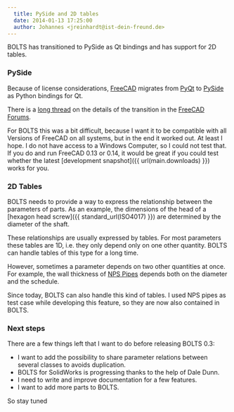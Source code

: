 ```yaml
---
  title: PySide and 2D tables
  date: 2014-01-13 17:25:00
  author: Johannes <jreinhardt@ist-dein-freund.de>
---
```


BOLTS has transitioned to PySide as Qt bindings and has support for 2D tables.

<!-- more -->

### PySide

Because of license considerations, [FreeCAD](http://freecadweb.org) migrates
from [PyQt](http://www.riverbankcomputing.com/software/pyqt/intro) to
[PySide](http://qt-project.org/wiki/PySide) as Python bindings for Qt.

There is a [long thread](http://forum.freecadweb.org/viewtopic.php?f=10&t=5303&start=50)
on the details of the transition in the [FreeCAD Forums](http://forum.freecadweb.org).

For BOLTS this was a bit difficult, because I want it to be compatible with all
Versions of FreeCAD on all systems, but in the end it worked out. At least I
hope. I do not have access to a Windows Computer, so I could not test that. If
you do and run FreeCAD 0.13 or 0.14, it would be great if you could test
whether the latest [development snapshot]({{ url(main.downloads) }}) works for you.

### 2D Tables

BOLTS needs to provide a way to express the relationship between the parameters
of parts. As an example, the dimensions of the head of a
[hexagon head screw]({{ standard_url(ISO4017) }}) are determined by the
diameter of the shaft.

These relationships are usually expressed by tables. For most parameters these
tables are 1D, i.e. they only depend only on one other quantity. BOLTS can
handle tables of this type for a long time.

However, sometimes a parameter depends on two other quantities at once. For
example, the wall thickness of 
[NPS Pipes](http://www.engineersedge.com/pipe_schedules.htm)
depends both on the diameter and the schedule.

Since today, BOLTS can also handle this kind of tables. I used NPS pipes as
test case while developing this feature, so they are now also contained in
BOLTS.

### Next steps

There are a few things left that I want to do before releasing BOLTS 0.3:

* I want to add the possibility to share parameter relations between several classes to avoids duplication.
* BOLTS for SolidWorks is progressing thanks to the help of Dale Dunn.
* I need to write and improve documentation for a few features.
* I want to add more parts to BOLTS.

So stay tuned

